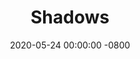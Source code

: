 ---
layout: post
title:  "Shadows"
date:   2020-05-24 00:00:00 -0800
categories: lighting 
visible: false
---